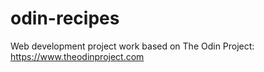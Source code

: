 # odin-recipes
Web development project work based on The Odin Project: https://www.theodinproject.com
